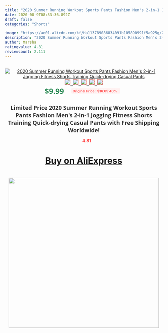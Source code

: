 ```yaml
---
title: "2020 Summer Running Workout Sports Pants Fashion Men's 2-in-1 Jogging Fitness Shorts Training Quick-drying Casual Pants"
date: 2020-08-9T08:33:36.892Z
draft: false
categories: "Shorts"

image: "https://ae01.alicdn.com/kf/Ha113789086834091b105890991f5a925g/2020-Summer-Running-Workout-Sports-Pants-Fashion-Men-s-2-in-1-Jogging-Fitness-Shorts-Training.jpg"
description: "2020 Summer Running Workout Sports Pants Fashion Men's 2-in-1 Jogging Fitness Shorts Training Quick-drying Casual Pants"
author: Marsha
ratingvalue: 4.81
reviewcount: 2.111
---
```

<br>
<div style="text-align: center;">
<a href="https://s.click.aliexpress.com/e/_AKrL1b" target="_blank" rel="nofollow noopener noreferrer"><img alt="2020 Summer Running Workout Sports Pants Fashion Men's 2-in-1 Jogging Fitness Shorts Training Quick-drying Casual Pants" class="magnifier-image" src="https://ae01.alicdn.com/kf/Ha113789086834091b105890991f5a925g/2020-Summer-Running-Workout-Sports-Pants-Fashion-Men-s-2-in-1-Jogging-Fitness-Shorts-Training.jpg_640x640.jpg">
<br>
<img style="border:1px solid salmon" src="https://ae01.alicdn.com/kf/Ha113789086834091b105890991f5a925g/2020-Summer-Running-Workout-Sports-Pants-Fashion-Men-s-2-in-1-Jogging-Fitness-Shorts-Training.jpg_120x120.jpg">&nbsp;&nbsp;<img style="border:1px solid salmon" src="https://ae01.alicdn.com/kf/Ha2f126f2dd40416fb8bd5e0c1eb0479eX/2020-Summer-Running-Workout-Sports-Pants-Fashion-Men-s-2-in-1-Jogging-Fitness-Shorts-Training.jpg_120x120.jpg">&nbsp;&nbsp;<img style="border:1px solid salmon" src="https://ae01.alicdn.com/kf/H4ec8418f87fa4b6c8e3d5e95fdb5eca6s/2020-Summer-Running-Workout-Sports-Pants-Fashion-Men-s-2-in-1-Jogging-Fitness-Shorts-Training.jpg_120x120.jpg">&nbsp;&nbsp;<img style="border:1px solid salmon" src="https://ae01.alicdn.com/kf/Hc42ea3e4246a4cd5a7465c3ab87f2e30N/2020-Summer-Running-Workout-Sports-Pants-Fashion-Men-s-2-in-1-Jogging-Fitness-Shorts-Training.jpg_120x120.jpg">&nbsp;&nbsp;<img style="border:1px solid salmon" src="https://ae01.alicdn.com/kf/Hde9eee4ad62d498f82ece5b2e373714dN/2020-Summer-Running-Workout-Sports-Pants-Fashion-Men-s-2-in-1-Jogging-Fitness-Shorts-Training.jpg_120x120.jpg"></a></div><br0>
<div style="text-align: center;"><span style="background-color: white; border: 0px; box-sizing: border-box; color: seagreen; display: inline-block; font-family: &quot;open sans&quot; , &quot;arial&quot; , &quot;helvetica&quot; , sans-serif , &quot;heiti&quot;; font-size: 24px; font-stretch: inherit; font-weight: 700; line-height: inherit; margin: 0px 10px 0px 0px; padding: 0px; vertical-align: middle;">$9.99 </span>
<span style="background: rgb(255 , 241 , 241); border-radius: 3px; border: 0px; box-sizing: border-box; color: #ff4747; display: inline-block; font-family: inherit; font-size: 12px; font-stretch: inherit; font-style: inherit; font-variant: inherit; font-weight: 600; line-height: inherit; margin: 0px; padding: 2px 5px; transform: scale(0.9); vertical-align: middle;">Original Price : <b style="text-decoration: line-through;">$16.65 </b> 40%&nbsp;&nbsp;</span></div>
<h1 style="color: #333333; display: inline-block; font-family: &quot;open sans&quot; , &quot;arial&quot; , &quot;helvetica&quot; , sans-serif , &quot;heiti&quot;; font-size: 18px; font-stretch: inherit; font-weight: 700; text-align: center;">Limited Price 2020 Summer Running Workout Sports Pants Fashion Men's 2-in-1 Jogging Fitness Shorts Training Quick-drying Casual Pants with Free Shipping Worldwide!</h1>
<div style="color: #ff4747; text-align: center;">
<img src="https://4.bp.blogspot.com/-M0ZcTcb-5uY/XleCXlxnR4I/AAAAAAAAAEc/OrjgMkXV1oMQFaCRZj5HQwOCBcu3w1FegCPcBGAYYCw/s1600/star.png" style="height: 15px;">&nbsp;<b>4.81</b></div>
<div class="button_cont" align="center"><a class="buynow_a" href="https://s.click.aliexpress.com/e/_AKrL1b" target="_blank" rel="nofollow noopener noreferrer"><H1>Buy on AliExpress</H1></a></div><br>
<div class="separator" style="clear: both; text-align: center;">
<img src="https://lh3.googleusercontent.com/-pTy5HemUv9M/XlePHvY0dAI/AAAAAAAAAE4/0nX5iRUoIWY8eMW9Dpxeirr157OZliDIgCLcBGAsYHQ/s1600/badge.gif" width="480">
</div>
